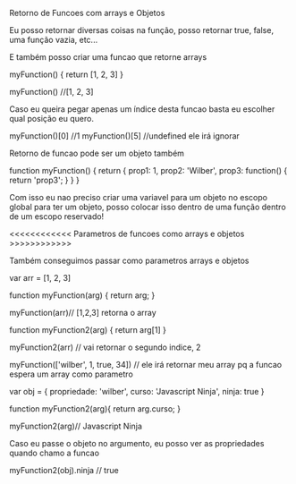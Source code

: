 Retorno de Funcoes com arrays e Objetos

Eu posso retornar diversas coisas na função, posso retornar true, false,
uma função vazia, etc...

E também posso criar uma funcao que retorne arrays

myFunction() {
  return [1, 2, 3]
}

myFunction() //[1, 2, 3]

Caso eu queira pegar apenas um índice desta funcao basta eu escolher qual posição eu quero.

myFunction()[0] //1
myFunction()[5] //undefined ele irá ignorar

Retorno de funcao pode ser um objeto também

function myFunction() {
  return {
    prop1: 1,
    prop2: 'Wilber',
    prop3: function() {
      return 'prop3';
    }
  }
}

Com isso eu nao preciso criar uma variavel para um objeto no escopo global para ter um objeto, posso colocar isso dentro de uma função dentro de um escopo reservado!

<<<<<<<<<<<< Parametros de funcoes como arrays e objetos >>>>>>>>>>>>

Também conseguimos passar como parametros arrays e objetos

var arr = [1, 2, 3]

function myFunction(arg) {
  return arg;
}

myFunction(arr)// [1,2,3] retorna o array

function myFunction2(arg) {
  return arg[1]
}

myFunction2(arr) // vai retornar o segundo indice, 2

myFunction(['wilber', 1, true, 34]) // ele irá retornar meu array
pq a funcao espera um array como parametro

var obj = {
  propriedade: 'wilber',
  curso: 'Javascript Ninja',
  ninja: true
}

function myFunction2(arg){
  return arg.curso;
}

myFunction2(arg)// Javascript Ninja

Caso eu passe o objeto no argumento, eu posso ver as propriedades quando chamo a funcao

myFunction2(obj).ninja // true